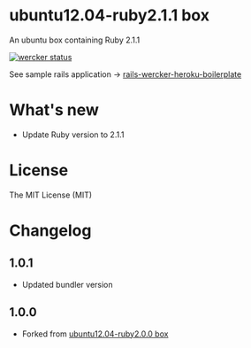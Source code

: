 # ubuntu12.04-ruby2.1.1 box

An ubuntu box containing Ruby 2.1.1

[![wercker status](https://app.wercker.com/status/b00e9efbffccb4ec57a6177ee2c7b4c2/m/ "wercker status")](https://app.wercker.com/project/bykey/b00e9efbffccb4ec57a6177ee2c7b4c2)

See sample rails application -> [rails-wercker-heroku-boilerplate](https://github.com/nafu/rails-wercker-heroku-boilerplate "rails-wercker-heroku-boilerplate")

# What's new

- Update Ruby version to 2.1.1

# License

The MIT License (MIT)

# Changelog

## 1.0.1

- Updated bundler version

## 1.0.0

- Forked from [ubuntu12.04-ruby2.0.0 box](https://github.com/wercker/box-ubuntu12.04-ruby2.0.0 "ubuntu12.04-ruby2.0.0 box")